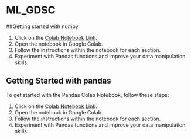 # ML_GDSC
##Getting started with numpy

1. Click on the [Colab Notebook Link](https://colab.research.google.com/drive/1cst0kxh98VSg7xfPYSN6Ox23AeG9Hpqt?usp=sharing).
2. Open the notebook in Google Colab.
3. Follow the instructions within the notebook for each section.
4. Experiment with Pandas functions and improve your data manipulation skills.

## Getting Started with pandas

To get started with the Pandas Colab Notebook, follow these steps:

1. Click on the [Colab Notebook Link](https://colab.research.google.com/drive/1a8Cp7IRE2eMZu3rsY3DnGPDpI1BmFr5E?usp=sharing).
2. Open the notebook in Google Colab.
3. Follow the instructions within the notebook for each section.
4. Experiment with Pandas functions and improve your data manipulation skills.
